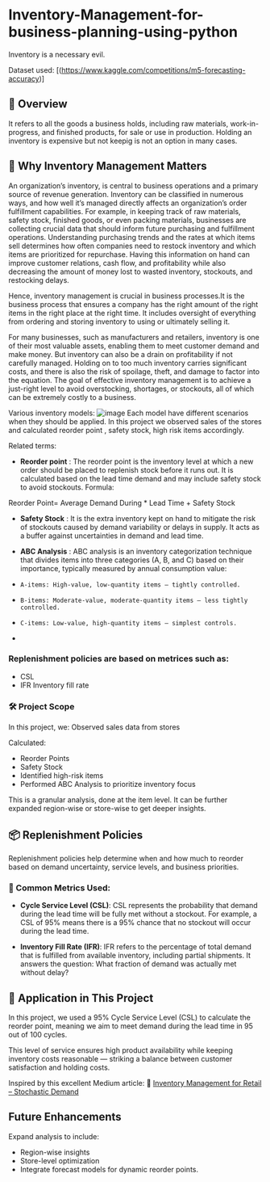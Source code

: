 # Inventory-Management-for-business-planning-using-python

Inventory is a necessary evil. 

Dataset used: [(https://www.kaggle.com/competitions/m5-forecasting-accuracy)]
## 📘 Overview
It refers to all the goods a business holds, including raw materials, work-in-progress, and finished products, for sale or use in production. Holding an inventory is expensive but not keepig is not an option in many cases. 

## 🎯 Why Inventory Management Matters
An organization’s inventory, is central to business operations and a primary source of revenue generation. Inventory can be classified in numerous ways, and how well it’s managed directly affects an organization’s order fulfillment capabilities.
For example, in keeping track of raw materials, safety stock, finished goods, or even packing materials, businesses are collecting crucial data that should inform future purchasing and fulfillment operations. Understanding purchasing trends and the rates at which items sell determines how often companies need to restock inventory and which items are prioritized for repurchase. Having this information on hand can improve customer relations, cash flow, and profitability while also decreasing the amount of money lost to wasted inventory, stockouts, and restocking delays.

Hence, inventory management is crucial in business processes.It is the business process that ensures a company has the right amount of the right items in the right place at the right time. It includes oversight of everything from ordering and storing inventory to using or ultimately selling it.

For many businesses, such as manufacturers and retailers, inventory is one of their most valuable assets, enabling them to meet customer demand and make money. But inventory can also be a drain on profitability if not carefully managed. Holding on to too much inventory carries significant costs, and there is also the risk of spoilage, theft, and damage to factor into the equation. The goal of effective inventory management is to achieve a just-right level to avoid overstocking, shortages, or stockouts, all of which can be extremely costly to a business.

Various inventory models:
![image](https://github.com/user-attachments/assets/1432e54a-152e-4b7d-91da-27275273125e)
Each model have different scenarios when they should be applied. In this project we observed sales of the stores and calculated reorder point , safety stock, high risk items accordingly. 

Related terms:
- **Reorder point** : The reorder point is the inventory level at which a new order should be placed to replenish stock before it runs out. It is calculated based on the lead time demand and may include safety stock to avoid stockouts.
Formula:

Reorder Point= Average Demand During * Lead Time + Safety Stock

- **Safety Stock** : It is the extra inventory kept on hand to mitigate the risk of stockouts caused by demand variability or delays in supply. It acts as a buffer against uncertainties in demand and lead time.
  
- **ABC Analysis** : ABC analysis is an inventory categorization technique that divides items into three categories (A, B, and C) based on their importance, typically measured by annual consumption value:

-     A-items: High-value, low-quantity items — tightly controlled.

-     B-items: Moderate-value, moderate-quantity items — less tightly controlled.

-     C-items: Low-value, high-quantity items — simplest controls.
- 
### Replenishment policies are based on metrices such as:
- CSL
- IFR Inventory fill rate 


### 🛠 Project Scope
In this project, we:
Observed sales data from stores

Calculated:

- Reorder Points
- Safety Stock
- Identified high-risk items
- Performed ABC Analysis to prioritize inventory focus

This is a granular analysis, done at the item level. It can be further expanded region-wise or store-wise to get deeper insights.

## 📦 Replenishment Policies
Replenishment policies help determine when and how much to reorder based on demand uncertainty, service levels, and business priorities.

### 🔢 Common Metrics Used:
- **Cycle Service Level (CSL)**:
CSL represents the probability that demand during the lead time will be fully met without a stockout.
For example, a CSL of 95% means there is a 95% chance that no stockout will occur during the lead time.

- **Inventory Fill Rate (IFR)**:
IFR refers to the percentage of total demand that is fulfilled from available inventory, including partial shipments.
It answers the question: What fraction of demand was actually met without delay?

## 📌 Application in This Project
In this project, we used a 95% Cycle Service Level (CSL) to calculate the reorder point, meaning we aim to meet demand during the lead time in 95 out of 100 cycles.

This level of service ensures high product availability while keeping inventory costs reasonable — striking a balance between customer satisfaction and holding costs.



Inspired by this excellent Medium article:
📖 [Inventory Management for Retail – Stochastic Demand](https://medium.com/data-science/inventory-management-for-retail-stochastic-demand-3020a43d1c14)

##  Future Enhancements
Expand analysis to include:
- Region-wise insights
- Store-level optimization 
- Integrate forecast models for dynamic reorder points.
  
 

